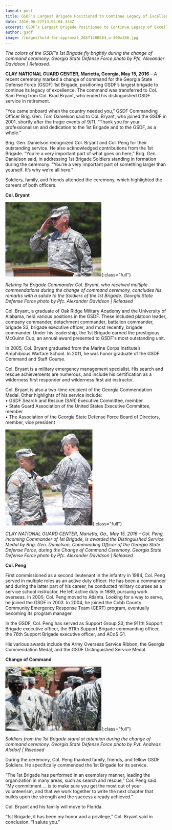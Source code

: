 ```yaml
---
layout: post
title: GSDF’s Largest Brigade Positioned to Continue Legacy of Excellence
date: 2016-06-22T13:04:04.334Z
excerpt: GSDF’s Largest Brigade Positioned to Continue Legacy of Excellence
author: gsdf
image: /images/hold-for-approval_26571280584_o-300x186.jpg
---
```

*The colors of the GSDF’s 1st Brigade fly brightly during the change of command ceremony.  Georgia State Defense Force photo by Pfc. Alexander Davidson | Released.*

**CLAY NATIONAL GUARD CENTER, Marietta, Georgia, May 15, 2016** – A recent ceremony marked a change of command for the Georgia State Defense Force (GSDF) 1st Brigade, positioning GSDF’s largest brigade to continue its legacy of excellence. The command was transferred to Col. Sam Peng from Col. Brad Bryant, who ended his distinguished GSDF service in retirement.

“You came onboard when the country needed you,” GSDF Commanding Officer Brig. Gen. Tom Danielson said to Col. Bryant, who joined the GSDF in 2001, shortly after the tragic events of 9/11. “Thank you for your professionalism and dedication to the 1st Brigade and to the GSDF, as a whole.”

Brig. Gen. Danielson recognized Col. Bryant and Col. Peng for their outstanding service. He also acknowledged contributions from the 1st Brigade. “You’re a very important part of what goes on here,” Brig. Gen. Danielson said, in addressing 1st Brigade Soldiers standing in formation during the ceremony. “You’re a very important part of something larger than yourself. It’s why we’re all here.”

Soldiers, family, and friends attended the ceremony, which highlighted the careers of both officers.

**Col. Bryant**

![Retiring 1st Brigade Commander Col. Bryant, who received multiple commendations during the change of command ceremony, concludes his remarks with a salute to the Soldiers of the 1st Brigade. Georgia State Defense Force photo by Pfc. Alexander Davidson](/images/hold-for-approval_27108632011_o-300x232.jpg){:class="full"}

*Retiring 1st Brigade Commander Col. Bryant, who received multiple commendations during the change of command ceremony, concludes his remarks with a salute to the Soldiers of the 1st Brigade. Georgia State Defense Force photo by Pfc. Alexander Davidson | Released* 

Col. Bryant, a graduate of Oak Ridge Military Academy and the University of Alabama, held various positions in the GSDF. These included platoon leader, company commander, detachment commander, battalion commander, brigade S3, brigade executive officer, and most recently, brigade commander. Under his leadership, the 1st Brigade earned the prestigious McGuinn Cup, an annual award presented to GSDF's most outstanding unit.

In 2005, Col. Bryant graduated from the Marine Corps Institute’s Amphibious Warfare School. In 2011, he was honor graduate of the GSDF Command and Staff Course.

Col. Bryant is a military emergency management specialist. His search and rescue achievements are numerous, and include his certification as a wilderness first responder and wilderness first aid instructor. 

Col. Bryant is also a two-time recipient of the Georgia Commendation Medal. Other highlights of his service include:<br />
• GSDF Search and Rescue (SAR) Executive Committee, member<br />
• State Guard Association of the United States Executive Committee, member<br />
• The Association of the Georgia State Defense Force Board of Directors, member, vice president

![](/images/hold-for-approval_27081987932_o-272x300.jpg){:class="full"}

*CLAY NATIONAL GUARD CENTER, Marietta, Ga., May 15, 2016 – Col. Peng, incoming Commander of 1st Brigade, is awarded the Distinguished Service Medal by Brig. Gen. Danielson, Commanding Officer of the Georgia State Defense Force, during the Change of Command Ceremony. Georgia State Defense Force photo by Pfc. Alexander Davidson | Released*

**Col. Peng**

First commissioned as a second lieutenant in the infantry in 1984, Col. Peng served in multiple roles as an active duty officer. He has been a commander and during the latter part of his career, he conducted military courses as a service school instructor. He left active duty in 1989, pursuing work overseas. In 2000, Col. Peng moved to Atlanta. Looking for a way to serve, he joined the GSDF in 2003. In 2004, he joined the Cobb County Community Emergency Response Team (CERT) program, eventually becoming its program manager.

In the GSDF, Col. Peng has served as Support Group S3, the 911th Support Brigade executive officer, the 911th Support Brigade commanding officer, the 76th Support Brigade executive officer, and ACoS G1.

His various awards include the Army Overseas Service Ribbon, the Georgia Commendation Medal, and the GSDF Distinguished Service Medal.

**Change of Command**

![](/images/gsdf-_solidiers-at-attention2-_alsdorf-300x200.jpg){:class="full"}

*Soldiers from the 1st Brigade stand at attention during the change of command ceremony. Georgia State Defense Force photo by Pvt. Andreas Alsdorf | Released*

During the ceremony, Col. Peng thanked family, friends, and fellow GSDF Soldiers. He specifically commended the 1st Brigade for its service.

“The 1st Brigade has performed in an exemplary manner, leading the organization in many areas, such as search and rescue,” Col. Peng said. “My commitment … is to make sure you get the most out of your volunteerism, and that we work together to write the next chapter that builds upon the strength and the success already achieved.”

Col. Bryant and his family will move to Florida.

“1st Brigade, it has been my honor and a privilege,” Col. Bryant said in conclusion. “I salute you.”